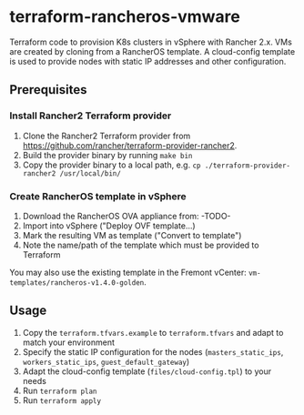 # terraform-rancheros-vmware

Terraform code to provision K8s clusters in vSphere with Rancher 2.x.
VMs are created by cloning from a RancherOS template.
A cloud-config template is used to provide nodes with static IP addresses and other configuration.

## Prerequisites

### Install Rancher2 Terraform provider

1. Clone the Rancher2 Terraform provider from https://github.com/rancher/terraform-provider-rancher2.
2. Build the provider binary by running `make bin`
3. Copy the provider binary to a local path, e.g. `cp ./terraform-provider-rancher2 /usr/local/bin/`

### Create RancherOS template in vSphere

1. Download the RancherOS OVA appliance from: -TODO-
2. Import into vSphere ("Deploy OVF template...)
3. Mark the resulting VM as template ("Convert to template")
4. Note the name/path of the template which must be provided to Terraform

You may also use the existing template in the Fremont vCenter: `vm-templates/rancheros-v1.4.0-golden`.

## Usage

1. Copy the `terraform.tfvars.example` to `terraform.tfvars` and adapt to match your environment
2. Specify the static IP configuration for the nodes (`masters_static_ips`, `workers_static_ips`, `guest_default_gateway`)
3. Adapt the cloud-config template (`files/cloud-config.tpl`) to your needs
4. Run `terraform plan`
5. Run `terraform apply`
